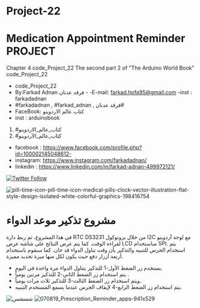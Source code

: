 # Project-22
#   Medication Appointment Reminder PROJECT
Chapter 4 code_Project_22 The second part 2 of "The Arduino World Book" code_Project_22
- code_Project_22
-  By:Farkad Adnan فرقد عدنان - 
 -E-mail: farkad.hpfa95@gmail.com 
-inst : farkadadnan 
- #farkadadnan , #farkad_adnan , فرقد عدنان# 
- FaceBook: كتاب عالم الاردوينو 
- inst : arduinobook
1. #كتاب_عالم_الاردوينو
2. #كتاب_عالم_الآردوينو

* facebook : https://www.facebook.com/profile.php?id=100002145048612-
* instagram:  https://www.instagram.com/farkadadnan/
* linkedin : https://www.linkedin.com/in/farkad-adnan-499972121/

 <p>
 <a href='https://mobile.twitter.com/farkadadnan'>
        <img alt="Twitter Follow" src="https://img.shields.io/twitter/follow/farkadadnan?label=%40farkadadnan&style=social" alt='Twitter' align="center"/>
    </a>
</p>

![pill-time-icon-pill-time-icon-medical-pills-clock-vector-illustration-flat-style-design-isolated-white-colorful-graphics-198416754](https://user-images.githubusercontent.com/35774039/164135644-96d2efc0-0b65-4f44-b73a-a873267f77f9.jpg)


# مشروع تذكير موعد الدواء
في هذا المشروع، تم ربط دارة RTC DS3231 من خلال بروتوكول I2C مع لوحة آردوينو لقراءة الوقت. كما يتم عرض النتائج على  شاشة عرض LCD مباستخدام SPI. يتم استخدام الجرس للتنبيه والتذكير بأن وقت تناول الدواء قد حان.  كما سنقوم باستخدام أربعة أزرار دفع حيث يكون لكل منها ميزة تحديد مميزة.
-	يستخدم زر الضغط الأول-1 للتذكير بتناول الدواء مرة واحدة في اليوم.
-	 يتم استخدام زر الضغط الثاني-2 للتذكير مرتين يومياً .
-	 ويتم استخدام زر الضغط الثالث-3 للتذكير ثلاث مرات يومياً.
-	 يتم استخدام زر الضغط الرابع-4 لإيقاف الجرس عندما يسمع المستخدم التنبيه.


![شسشس](https://user-images.githubusercontent.com/35774039/164135703-653727a4-b7f4-46ce-ad18-347255080e18.JPG)
![070819_Prescription_Reminder_apps-941x529](https://user-images.githubusercontent.com/35774039/164135707-31628f13-e764-4c5c-b155-476420cae27a.png)




